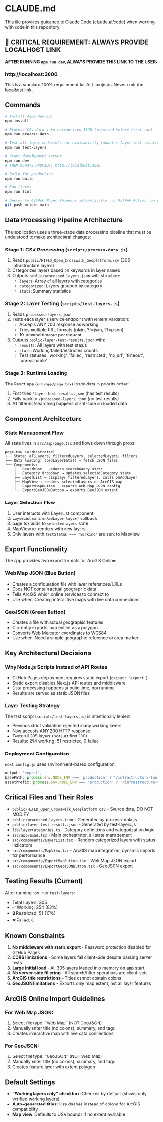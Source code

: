 # CLAUDE.md

This file provides guidance to Claude Code (claude.ai/code) when working with code in this repository.

## 🔗 CRITICAL REQUIREMENT: ALWAYS PROVIDE LOCALHOST LINK

**AFTER RUNNING `npm run dev`, ALWAYS PROVIDE THIS LINK TO THE USER:**
### http://localhost:3000

This is a standard 100% requirement for ALL projects. Never omit the localhost link.

## Commands

```bash
# Install dependencies
npm install

# Process CSV data into categorized JSON (required before first run)
npm run process-data

# Test all layer endpoints for availability (updates layer-test-results.json)
npm run test-layers

# Start development server
npm run dev
# THEN ALWAYS PROVIDE: http://localhost:3000

# Build for production
npm run build

# Run linter
npm run lint

# Deploy to GitHub Pages (happens automatically via GitHub Actions on push to main)
git push origin main
```

## Data Processing Pipeline Architecture

The application uses a three-stage data processing pipeline that must be understood to make architectural changes:

### Stage 1: CSV Processing (`scripts/process-data.js`)
1. Reads `public/HIFLD_Open_Crosswalk_Geoplatform.csv` (305 infrastructure layers)
2. Categorizes layers based on keywords in layer names
3. Outputs `public/processed-layers.json` with structure:
   - `layers`: Array of all layers with categories
   - `categorized`: Layers grouped by category
   - `stats`: Summary statistics

### Stage 2: Layer Testing (`scripts/test-layers.js`)
1. Reads `processed-layers.json`
2. Tests each layer's service endpoint with lenient validation:
   - Accepts ANY 200 response as working
   - Tries multiple URL formats (plain, ?f=json, ?f=pjson)
   - 10-second timeout per request
3. Outputs `public/layer-test-results.json` with:
   - `results`: All layers with test status
   - `stats`: Working/failed/restricted counts
   - Test statuses: 'working', 'failed', 'restricted', 'no_url', 'timeout', 'unreachable'

### Stage 3: Runtime Loading
The React app (`src/app/page.tsx`) loads data in priority order:
1. First tries `/layer-test-results.json` (has test results)
2. Falls back to `/processed-layers.json` (no test results)
3. All filtering/searching happens client-side on loaded data

## Component Architecture

### State Management Flow
All state lives in `src/app/page.tsx` and flows down through props:

```
page.tsx (orchestrator)
├── State: allLayers, filteredLayers, selectedLayers, filters
├── Data loading: loadLayerData() → fetch JSON files
└── Components:
    ├── SearchBar → updates searchQuery state
    ├── Category dropdown → updates selectedCategory state  
    ├── LayerList → displays filteredLayers, calls onAddLayer
    ├── MapView → renders selectedLayers on ArcGIS map
    ├── ExportMapButton → exports Web Map JSON config
    └── ExportGeoJSONButton → exports GeoJSON extent
```

### Layer Selection Flow
1. User interacts with LayerList component
2. LayerList calls `onAddLayer(layer)` callback
3. page.tsx adds to `selectedLayers` state
4. MapView re-renders with new layers
5. Only layers with `testStatus === 'working'` are sent to MapView

## Export Functionality

The app provides two export formats for ArcGIS Online:

### Web Map JSON (Blue Button)
- Creates a configuration file with layer references/URLs
- Does NOT contain actual geographic data
- Tells ArcGIS which online services to connect to
- Use when: Creating interactive maps with live data connections

### GeoJSON (Green Button)
- Creates a file with actual geographic features
- Currently exports map extent as a polygon
- Converts Web Mercator coordinates to WGS84
- Use when: Need a simple geographic reference or area marker

## Key Architectural Decisions

### Why Node.js Scripts Instead of API Routes
- GitHub Pages deployment requires static export (`output: 'export'`)
- Static export disables Next.js API routes and middleware
- Data processing happens at build time, not runtime
- Results are served as static JSON files

### Layer Testing Strategy
The test script (`scripts/test-layers.js`) is intentionally lenient:
- Previous strict validation rejected many working layers
- Now accepts ANY 200 HTTP response
- Tests all 305 layers (not just first 100)
- Results: 254 working, 51 restricted, 0 failed

### Deployment Configuration
`next.config.js` uses environment-based configuration:
```javascript
output: 'export',
basePath: process.env.NODE_ENV === 'production' ? '/infrastructure-tool-v2' : '',
assetPrefix: process.env.NODE_ENV === 'production' ? '/infrastructure-tool-v2/' : '',
```

## Critical Files and Their Roles

- `public/HIFLD_Open_Crosswalk_Geoplatform.csv` - Source data, DO NOT MODIFY
- `public/processed-layers.json` - Generated by process-data.js
- `public/layer-test-results.json` - Generated by test-layers.js  
- `lib/layerCategories.ts` - Category definitions and categorization logic
- `src/app/page.tsx` - Main orchestrator, all state management
- `src/components/LayerList.tsx` - Renders categorized layers with status indicators
- `src/components/MapView.tsx` - ArcGIS map integration, dynamic imports for performance
- `src/components/ExportMapButton.tsx` - Web Map JSON export
- `src/components/ExportGeoJSONButton.tsx` - GeoJSON export

## Testing Results (Current)

After running `npm run test-layers`:
- Total Layers: 305
- ✅ Working: 254 (83%)
- 🔒 Restricted: 51 (17%)
- ❌ Failed: 0

## Known Constraints

1. **No middleware with static export** - Password protection disabled for GitHub Pages
2. **CORS limitations** - Some layers fail client-side despite passing server tests
3. **Large initial load** - All 305 layers loaded into memory on app start
4. **No server-side filtering** - All search/filter operations are client-side
5. **ArcGIS title restrictions** - Titles cannot contain colons
6. **GeoJSON limitations** - Exports only map extent, not all layer features

## ArcGIS Online Import Guidelines

### For Web Map JSON:
1. Select file type: "Web Map" (NOT GeoJSON)
2. Manually enter title (no colons), summary, and tags
3. Creates interactive map with live data connections

### For GeoJSON:
1. Select file type: "GeoJSON" (NOT Web Map)  
2. Manually enter title (no colons), summary, and tags
3. Creates feature layer with extent polygon

## Default Settings

- **"Working layers only" checkbox**: Checked by default (shows only verified working layers)
- **Auto-generated titles**: Use dashes instead of colons for ArcGIS compatibility
- **Map view**: Defaults to USA bounds if no extent available
